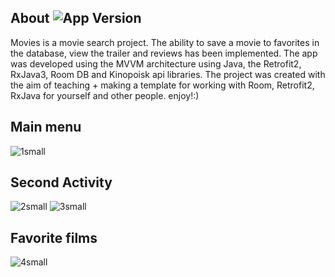 ## About <img src="https://img.shields.io/badge/v-1.0-blue" alt="App Version">

Movies is a movie search project.
The ability to save a movie to favorites in the database, view the trailer and reviews has been implemented.
The app was developed using the MVVM architecture using Java, the Retrofit2, RxJava3, Room DB and Kinopoisk api libraries.
The project was created with the aim of teaching + making a template for working with Room, Retrofit2, RxJava for yourself and other people.
enjoy!:)

## Main menu
![1small](https://user-images.githubusercontent.com/79632860/212368434-e9fd3de5-2455-41f5-84a8-61934484ce97.jpg)
## Second Activity
![2small](https://user-images.githubusercontent.com/79632860/212368593-fffad8f4-9dd0-4fbc-8180-29c3c6e49fa3.jpg)
![3small](https://user-images.githubusercontent.com/79632860/212368600-3f8ff8e3-5c87-43b9-849c-e2c3fd1a84cb.jpg)
## Favorite films
![4small](https://user-images.githubusercontent.com/79632860/212368734-cb16f969-96dd-448f-9827-29d6bcb300fb.jpg)
